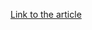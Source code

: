 [Link to the article](https://www.blackhat.com/docs/eu-15/materials/eu-15-Pierce-Defending-Against-Malicious-Application-Compatibility-Shims-wp.pdf)
